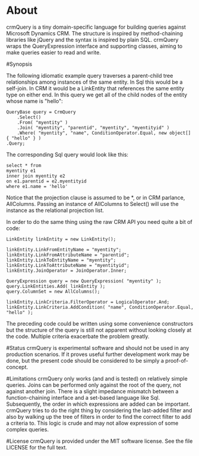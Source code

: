 # About
crmQuery is a tiny domain-specific language for building queries against Microsoft Dynamics CRM. The structure is inspired by method-chaining libraries like jQuery and the syntax is inspired by plain SQL. crmQuery wraps the QueryExpression interface and supporting classes, aiming to make queries easier to read and write.

#Synopsis

The following idiomatic example query traverses a parent-child tree relationships among instances of the same entity. In Sql this would be a self-join. In CRM it would be a LinkEntity that references the same entity type on either end. In this query we get all of the child nodes of the entity whose name is "hello":

    QueryBase query = CrmQuery
        .Select()
        .From( "myentity" )
        .Join( "myentity", "parentid", "myentity", "myentityid" )
        .Where( "myentity", "name", ConditionOperator.Equal, new object[] { "hello" } )
    .Query;

The corresponding Sql query would look like this:

    select * from 
    myentity e1
    inner join myentity e2
    on e1.parentid = e2.myentityid
    where e1.name = 'hello'

Notice that the projection clause is assumed to be *, or in CRM parlance, AllColumns. Passing an instance of AllColumns to Select() will use the instance as the relational projection list.

In order to do the same thing using the raw CRM API you need quite a bit of code:

    LinkEntity linkEntity = new LinkEntity();
			
    linkEntity.LinkFromEntityName = "myentity";
    linkEntity.LinkFromAttributeName = "parentid";
    linkEntity.LinkToEntityName = "myentity";
    linkEntity.LinkToAttributeName = "myentityid";
    linkEntity.JoinOperator = JoinOperator.Inner;

    QueryExpression query = new QueryExpression( "myentity" );
    query.LinkEntities.Add( linkEntity );
    query.ColumnSet = new AllColumns();
    			
    linkEntity.LinkCriteria.FilterOperator = LogicalOperator.And;
    linkEntity.LinkCriteria.AddCondition( "name", ConditionOperator.Equal, "hello" );
    
The preceding code could be written using some convenience constructors but the structure of the query is still not apparent without looking closely at the code. Multiple criteria exacerbate the problem greatly.

#Status
crmQuery is experimental software and should not be used in any production scenarios. If it proves useful further development work may be done, but the present code should be considered to be simply a proof-of-concept.

#Limitations
crmQuery only works (and and is tested) on relatively simple queries. Joins can be performed only against the root of the query, not against another join. There is a slight impedance mismatch between a function-chaining interface and a set-based language like Sql. Subsequently, the order in which expressions are added can be important. crmQuery tries to do the right thing by considering the last-added filter and also by walking up the tree of filters in order to find the correct filter to add a criteria to. This logic is crude and may not allow expression of some complex queries.

#License
crmQuery is provided under the MIT software license. See the file LICENSE for the full text.
